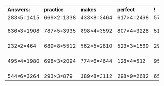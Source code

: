 | Answers: | practice | makes | perfect | ! |
| :--- | :--- | :--- | :--- | :--- |
| 283×5=1415 | 669×2=1338 | 433×8=3464 | 617×4=2468 | 576×9=5184 | 
|   |   |   |   |   | 
|   |   |   |   |   | 
|   |   |   |   |   | 
| 636×3=1908 | 787×5=3935 | 898×4=3592 | 807×4=3228 | 511×8=4088 | 
|   |   |   |   |   | 
|   |   |   |   |   | 
|   |   |   |   |   | 
|   |   |   |   |   | 
| 232×2=464 | 689×8=5512 | 562×5=2810 | 523×3=1569 | 292×7=2044 | 
|   |   |   |   |   | 
|   |   |   |   |   | 
|   |   |   |   |   | 
|   |   |   |   |   | 
| 495×4=1980 | 698×3=2094 | 774×6=4644 | 128×4=512 | 950×9=8550 | 
|   |   |   |   |   | 
|   |   |   |   |   | 
|   |   |   |   |   | 
|   |   |   |   |   | 
| 544×6=3264 | 293×3=879 | 389×8=3112 | 298×9=2682 | 656×3=1968 | 
